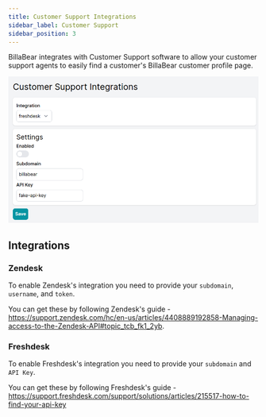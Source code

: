 ```yaml
---
title: Customer Support Integrations
sidebar_label: Customer Support
sidebar_position: 3
---
```

BillaBear integrates with Customer Support software to allow your customer support agents to easily find a customer's BillaBear customer profile page.

![Newsletter Overview](./customer_support_images/customer_support_main.png)

## Integrations

### Zendesk

To enable Zendesk's integration you need to provide your `subdomain`, `username`, and `token`.

You can get these by following Zendesk's guide - https://support.zendesk.com/hc/en-us/articles/4408889192858-Managing-access-to-the-Zendesk-API#topic_tcb_fk1_2yb.

### Freshdesk

To enable Freshdesk's integration you need to provide your `subdomain` and `API Key`.

You can get these by following Freshdesk's guide - https://support.freshdesk.com/support/solutions/articles/215517-how-to-find-your-api-key